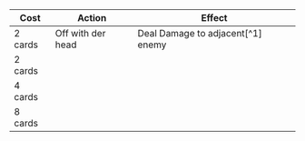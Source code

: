 | Cost | Action | Effect |
| --------- | ------ | ------ |
| 2 cards | Off with der head | Deal Damage to adjacent[^1] enemy |
| 2 cards |  |  |
| 4 cards |  |  |
| 8 cards |  |  |